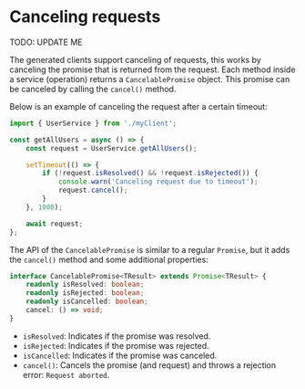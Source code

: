 # Canceling requests

TODO: UPDATE ME

The generated clients support canceling of requests, this works by canceling the promise that
is returned from the request. Each method inside a service (operation) returns a `CancelablePromise`
object. This promise can be canceled by calling the `cancel()` method.

Below is an example of canceling the request after a certain timeout:

```typescript
import { UserService } from './myClient';

const getAllUsers = async () => {
    const request = UserService.getAllUsers();

    setTimeout(() => {
        if (!request.isResolved() && !request.isRejected()) {
            console.warn('Canceling request due to timeout');
            request.cancel();
        }
    }, 1000);

    await request;
};
```

The API of the `CancelablePromise` is similar to a regular `Promise`, but it adds the
`cancel()` method and some additional properties:

```typescript
interface CancelablePromise<TResult> extends Promise<TResult> {
    readonly isResolved: boolean;
    readonly isRejected: boolean;
    readonly isCancelled: boolean;
    cancel: () => void;
}
```

-   `isResolved`: Indicates if the promise was resolved.
-   `isRejected`: Indicates if the promise was rejected.
-   `isCancelled`: Indicates if the promise was canceled.
-   `cancel()`: Cancels the promise (and request) and throws a rejection error: `Request aborted`.
